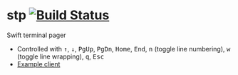 # stp [![Build Status](https://travis-ci.org/jmkerr/stp.svg?branch=master)](https://travis-ci.org/jmkerr/stp)

Swift terminal pager
  * Controlled with <kbd>↑</kbd>, <kbd>↓</kbd>, <kbd>PgUp</kbd>, <kbd>PgDn</kbd>, <kbd>Home</kbd>, <kbd>End</kbd>, <kbd>n</kbd> (toggle line numbering), <kbd>w</kbd> (toggle line wrapping), <kbd>q</kbd>,  <kbd>Esc</kbd>
  * [Example client](https://github.com/jmkerr/stp-example)
  
